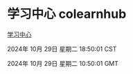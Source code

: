 # 学习中心 colearnhub
[学习中心](http://219.139.197.74:56308/colearnhub/)

2024年 10月 29日 星期二 18:50:01 CST

2024年 10月 29日 星期二 10:50:01 GMT
